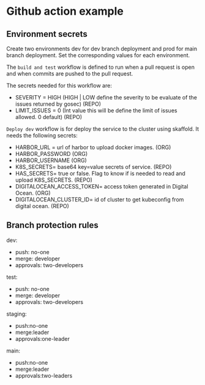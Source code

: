 # Github action example

## Environment secrets

Create two environments dev for dev branch deployment and prod for main branch deployment. Set the corresponding values for each environment.

The `build and test` workflow is defined to run when a pull request is open and when commits are pushed to the pull request.

The secrets needed for this workflow are:

- SEVERITY = HIGH (HIGH | LOW define the severity to be evaluate of the issues returned by gosec) (REPO)
- LIMIT_ISSUES = 0 (Int value this will be define the limit of issues allowed. 0 default) (REPO)

`Deploy dev` workflow is for deploy the service to the cluster using skaffold. It needs the following secrets:

- HARBOR_URL = url of harbor to upload docker images. (ORG)
- HARBOR_PASSWORD (ORG)
- HARBOR_USERNAME (ORG)
- K8S_SECRETS= base64 key=value secrets of service. (REPO)
- HAS_SECRETS= true or false. Flag to know if is needed to read and upload K8S_SECRETS. (REPO)
- DIGITALOCEAN_ACCESS_TOKEN= access token generated in Digital Ocean. (ORG)
- DIGITALOCEAN_CLUSTER_ID= id of cluster to get kubeconfig from digital ocean. (REPO)

## Branch protection rules

dev:

- push: no-one
- merge: developer
- approvals: two-developers

test:

- push: no-one
- merge: developer
- approvals: two-developers

staging:

- push:no-one
- merge:leader
- approvals:one-leader

main:

- push:no-one
- merge:leader
- approvals:two-leaders
